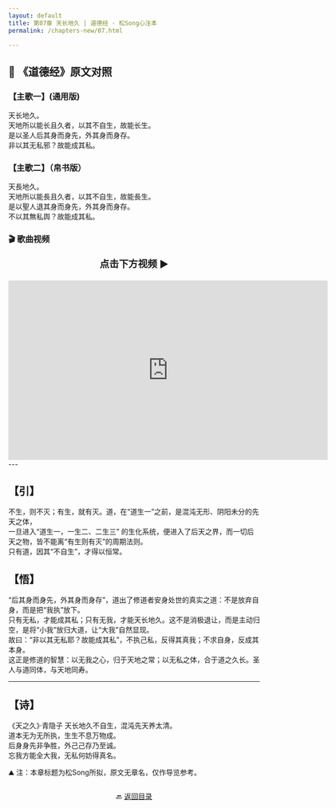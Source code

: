 ```yaml
---
layout: default
title: 第07章 天长地久 | 道德经 · 松Song心注本
permalink: /chapters-new/07.html

---
```


##  📜 《道德经》原文对照
### 【主歌一】(通用版) 
天长地久。<br>
天地所以能长且久者，以其不自生，故能长生。<br>
是以圣人后其身而身先，外其身而身存。<br>
非以其无私邪？故能成其私。<br>

### 【主歌二】（帛书版）
天長地久。<br>
天地所以能長且久者，以其不自生，故能長生。<br>
是以聖人退其身而身先，外其身而身存。<br>
不以其無私舆？故能成其私。<br>

###  🎬 歌曲视频
<p style="text-align:center; font-size:1.2rem; font-weight:bold;">
  点击下方视频 ▶️
</p>

<iframe
  src="https://streamable.com/e/m2sani"
  width="640"
  height="360"
  frameborder="0"
  allowfullscreen
  loading="lazy">
</iframe>
---

## 【引】
不生，则不灭；有生，就有灭。道，在“道生一”之前，是混沌无形、阴阳未分的先天之体，<br>
一旦进入“道生一，一生二、二生三” 的生化系统，便进入了后天之界，而一切后天之物，皆不能离“有生则有灭”的周期法则。<br>
只有道，因其“不自生”，才得以恒常。<br>

## 【悟】
“后其身而身先，外其身而身存”，道出了修道者安身处世的真实之道：不是放弃自身，而是把“我执”放下。<br>
只有无私，才能成其私；只有无我，才能天长地久。这不是消极退让，而是主动归空，是将“小我”放归大道，让“大我”自然显现。<br>
故曰：“非以其无私耶？故能成其私”，不执己私，反得其真我；不求自身，反成其本身。<br>
这正是修道的智慧：以无我之心，归于天地之常；以无私之体，合于道之久长。圣人与道同体，与天地同寿。<br>

---
 
## 【诗】
《天之久》·青隐子
天长地久不自生，混沌先天养太清。<br>
道本无为无所执，生生不息万物成。<br>
后身身先非争胜，外己己存乃至诚。<br>
忘我方能全大我，无私何妨得真名。<br>


⛰️ 注：本章标题为松Song所拟，原文无章名，仅作导览参考。

<p style="text-align:center; margin-top:2em;">
  🔙 <a href="{{ '/' | relative_url }}#catalog">返回目录</a>
</p>
